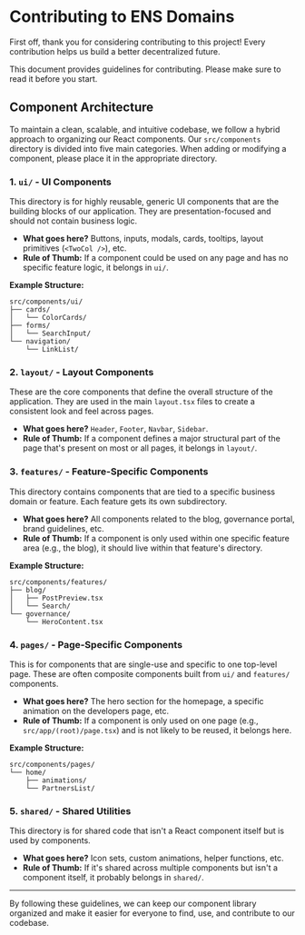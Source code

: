 # Contributing to ENS Domains

First off, thank you for considering contributing to this project! Every contribution helps us build a better decentralized future.

This document provides guidelines for contributing. Please make sure to read it before you start.

## Component Architecture

To maintain a clean, scalable, and intuitive codebase, we follow a hybrid approach to organizing our React components. Our `src/components` directory is divided into five main categories. When adding or modifying a component, please place it in the appropriate directory.

### 1. `ui/` - UI Components

This directory is for highly reusable, generic UI components that are the building blocks of our application. They are presentation-focused and should not contain business logic.

-   **What goes here?** Buttons, inputs, modals, cards, tooltips, layout primitives (`<TwoCol />`), etc.
-   **Rule of Thumb:** If a component could be used on any page and has no specific feature logic, it belongs in `ui/`.

**Example Structure:**

```
src/components/ui/
├── cards/
│   └── ColorCards/
├── forms/
│   └── SearchInput/
└── navigation/
    └── LinkList/
```

### 2. `layout/` - Layout Components

These are the core components that define the overall structure of the application. They are used in the main `layout.tsx` files to create a consistent look and feel across pages.

-   **What goes here?** `Header`, `Footer`, `Navbar`, `Sidebar`.
-   **Rule of Thumb:** If a component defines a major structural part of the page that's present on most or all pages, it belongs in `layout/`.

### 3. `features/` - Feature-Specific Components

This directory contains components that are tied to a specific business domain or feature. Each feature gets its own subdirectory.

-   **What goes here?** All components related to the blog, governance portal, brand guidelines, etc.
-   **Rule of Thumb:** If a component is only used within one specific feature area (e.g., the blog), it should live within that feature's directory.

**Example Structure:**

```
src/components/features/
├── blog/
│   ├── PostPreview.tsx
│   └── Search/
└── governance/
    └── HeroContent.tsx
```

### 4. `pages/` - Page-Specific Components

This is for components that are single-use and specific to one top-level page. These are often composite components built from `ui/` and `features/` components.

-   **What goes here?** The hero section for the homepage, a specific animation on the developers page, etc.
-   **Rule of Thumb:** If a component is only used on one page (e.g., `src/app/(root)/page.tsx`) and is not likely to be reused, it belongs here.

**Example Structure:**

```
src/components/pages/
└── home/
    ├── animations/
    └── PartnersList/
```

### 5. `shared/` - Shared Utilities

This directory is for shared code that isn't a React component itself but is used by components.

-   **What goes here?** Icon sets, custom animations, helper functions, etc.
-   **Rule of Thumb:** If it's shared across multiple components but isn't a component itself, it probably belongs in `shared/`.

---

By following these guidelines, we can keep our component library organized and make it easier for everyone to find, use, and contribute to our codebase. 